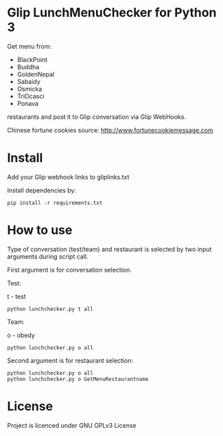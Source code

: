 # Glip LunchMenuChecker for Python 3

Get menu from:
- BlackPoint
- Buddha
- GoldenNepal
- Sabaidy
- Osmicka
- TriOcasci
- Ponava

restaurants and post it to Glip conversation via Glip WebHooks.

Chinese fortune cookies source: http://www.fortunecookiemessage.com

# Install

Add your Glip webhook links to gliplinks.txt

Install dependencies by:
```
pip install -r requirements.txt
```

# How to use

Type of conversation (test/team) and restaurant is selected by two input arguments during script call.

First argument is for conversation selection.

Test:

t - test
```
python lunchchecker.py t all
```

Team:

o - obedy
```
python lunchchecker.py o all
```
Second argument is for restaurant selection:

```
python lunchchecker.py o all
python lunchchecker.py o GetMenuRestaurantname
```

# License
Project is licenced under GNU GPLv3 License
